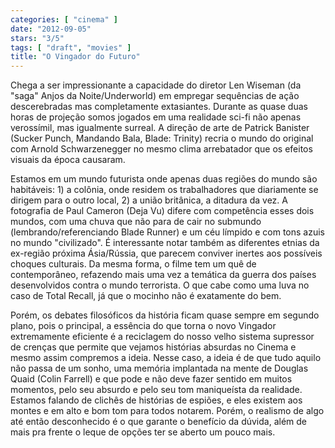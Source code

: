 ```yaml
---
categories: [ "cinema" ]
date: "2012-09-05"
stars: "3/5"
tags: [ "draft", "movies" ]
title: "O Vingador do Futuro"
---
```

Chega a ser impressionante a capacidade do diretor Len Wiseman (da
"saga" Anjos da Noite/Underworld) em empregar sequências de ação
descerebradas mas completamente extasiantes. Durante as quase duas
horas de projeção somos jogados em uma realidade sci-fi não apenas
verossímil, mas igualmente surreal. A direção de arte de Patrick
Banister (Sucker Punch, Mandando Bala, Blade: Trinity) recria o mundo
do original com Arnold Schwarzenegger no mesmo clima arrebatador que os
efeitos visuais da época causaram.

Estamos em um mundo futurista onde apenas duas regiões do mundo são
habitáveis: 1) a colônia, onde residem os trabalhadores que diariamente
se dirigem para o outro local, 2) a união britânica, a ditadura da
vez. A fotografia de Paul Cameron (Deja Vu) difere com competência
esses dois mundos, com uma chuva que não para de cair no submundo
(lembrando/referenciando Blade Runner) e um céu límpido e com tons
azuis no mundo "civilizado". É interessante notar também as diferentes
etnias da ex-região próxima Ásia/Rússia, que parecem conviver inertes
aos possíveis choques culturais. Da mesma forma, o filme tem um quê de
contemporâneo, refazendo mais uma vez a temática da guerra dos países
desenvolvidos contra o mundo terrorista. O que cabe como uma luva no
caso de Total Recall, já que o mocinho não é exatamente do bem.

Porém, os debates filosóficos da história ficam quase sempre em
segundo plano, pois o principal, a essência do que torna o novo Vingador
extremamente eficiente é a reciclagem do nosso velho sistema supressor
de crenças que permite que vejamos histórias absurdas no Cinema e mesmo
assim compremos a ideia. Nesse caso, a ideia é de que tudo aquilo não
passa de um sonho, uma memória implantada na mente de Douglas Quaid
(Colin Farrell) e que pode e não deve fazer sentido em muitos momentos,
pelo seu absurdo e pelo seu tom maniqueísta da realidade. Estamos
falando de clichês de histórias de espiões, e eles existem aos montes
e em alto e bom tom para todos notarem. Porém, o realismo de algo até
então desconhecido é o que garante o benefício da dúvida, além de
mais pra frente o leque de opções ter se aberto um pouco mais.

